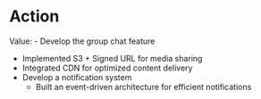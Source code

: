 # Action

Value: - Develop the group chat feature
  - Implemented S3 + Signed URL for media sharing
  - Integrated CDN for optimized content delivery
- Develop a notification system
  - Built an event-driven architecture for efficient notifications